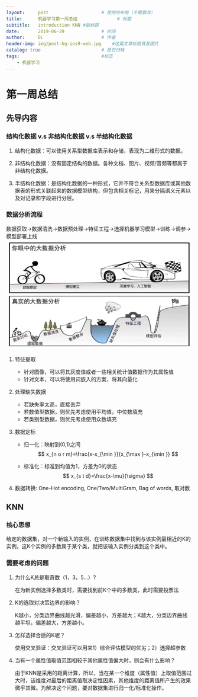 ```yaml
---
layout:     post   				    # 使用的布局（不需要改）
title:      机器学习第一周总结 				# 标题 
subtitle:   introduction KNN #副标题
date:       2019-06-29 				# 时间
author:     DL 						# 作者
header-img: img/post-bg-ios9-web.jpg 	#这篇文章标题背景图片
catalog: true 						# 是否归档
tags:								#标签
    - 机器学习
---
```

# 第一周总结

## 先导内容

### 结构化数据 v.s 非结构化数据 v.s 半结构化数据

1. 结构化数据：可以使用关系型数据库表示和存储，表现为二维形式的数据。

2. 非结构化数据：没有固定结构的数据。各种文档、图片、视频/音频等都属于非结构化数据。

3. 半结构化数据：是结构化数据的一种形式，它并不符合关系型数据库或其他数据表的形式关联起来的数据模型结构，但包含相关标记，用来分隔语义元素以及对记录和字段进行分层。

   

### 数据分析流程

数据获取->数据清洗->数据预处理->特征工程->选择机器学习模型->训练->调参->模型部署上线
![数据分析过程](img/数据分析过程.jpg)

1. 特征提取

   - 针对图像，可以将其灰度值或者一些相关统计值数据作为其属性值
   - 针对文本，可以将使用词嵌入的方案，将其向量化

2. 处理缺失数据

   - 若缺失率太高，直接丢弃
   - 若数值型数据，则优先考虑使用平均值，中位数填充
   - 若类别型数据，则优先考虑使用众数填充

3. 数据定标

   - 归一化：映射到(0,1)之间
     $$
     x_{n o r m}=\frac{x-x_{\min }}{x_{\max }-x_{\min }}
     $$

   - 标准化：标准到均值为1，方差为0的状态
     $$
     x_{s t d}=\frac{x-\mu}{\sigma}
     $$

4. 数据转换: One-Hot encoding, One/Two/MultiGram, Bag of words, 取对数 

## KNN

### 核心思想

给定的数据集，对一个新输入的实例，在训练数据集中找到与该实例最相近的K的实例，这K个实例的多数属于某个类，就把该输入实例分类到这个类中。

### 需要考虑的问题

1. 为什么K总是取奇数（1，3，5...）?

   在为新实例选择多数类时，需要找到前K个中的多数类，此时需要投票法

2. K的选取对决策边界的影响？

   K越小，分类边界曲线越光滑，偏差越小，方差越大；K越大，分类边界曲线越平坦，偏差越大，方差越小。

3. 怎样选择合适的K呢？

   使用交叉验证：交叉验证可以用来1）综合评估模型的优劣；2）选择超参数

4. 当有一个属性值取值范围相较于其他属性值偏大时，则会有什么影响？

   由于KNN是采用的距离计算，所以，当在某一个维度（属性值）上取值范围过大时，该维度对最后的距离值取决定性因素，其他维度的距离值所产生的效果微乎其微。为解决这个问题，要对数据集进行归一化/标准化操作。
